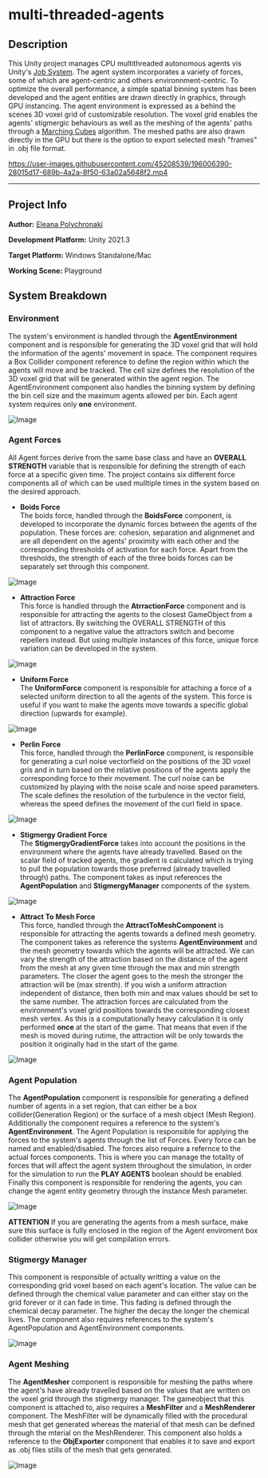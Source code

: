 # multi-threaded-agents

## Description
This Unity project manages CPU multithreaded autonomous agents vis Unity's [Job System](https://docs.unity3d.com/Manual/JobSystem.html). The agent system incorporates a variety of forces, some of which are agent-centric and others environnment-centric. To optimize the overall performance, a simple spatial binning system has been developed and the agent entities are drawn directly in graphics, through GPU instancing. The agent environment is expressed as a behind the scenes 3D voxel grid of customizable resolution. The voxel grid enables the agents' stigmergic behaviours as well as the meshing of the agents' paths through a [Marching Cubes](https://en.wikipedia.org/wiki/Marching_cubes) algorithm. The meshed paths are also drawn directly in the GPU but there is the option to export selected mesh "frames" in .obj file format.  




https://user-images.githubusercontent.com/45208539/196006390-28015d17-689b-4a2a-8f50-63a02a5648f2.mp4


---

## Project Info

**Author:** 
[Eleana Polychronaki](https://github.com/EleanaPol)

**Development Platform:**
Unity 2021.3

**Target Platform:**
Windows Standalone/Mac

**Working Scene:**
Playground

## System Breakdown
### Environment
The system's environment is handled through the **AgentEnvironment** component and is responsible for generating the 3D voxel grid that will hold the information of the agents' movement in space. The component requires a Box Collider component reference to define the region within which the agents will move and be tracked. The cell size defines the resolution of the 3D voxel grid that will be generated within the agent region. The AgentEnvironment component also handles the binning system by defining the bin cell size and the maximum agents allowed per bin. Each agent system requires only  **one** environment.  

![Image](https://github.com/EleanaPol/multi-threaded-agents/blob/main/Documentation/Environment.PNG)

### Agent Forces
All Agent forces derive from the same base class and have an **OVERALL STRENGTH** variable that is responsible for defining the strength of each force at a specific given time. The project contains six different force components all of which can be used mulltiple times in the system based on the desired approach.
* **Boids Force**  
The boids force, handled through the **BoidsForce** component, is developed to incorporate the dynamic forces between the agents of the population. These forces are: cohesion, separation and alignmenet and are all dependent on the agents' proximity with each other and the corresponding thresholds of activation for each force. Apart from the thresholds, the strength of each of the three boids forces can be separately set through this component.  

![Image](https://github.com/EleanaPol/multi-threaded-agents/blob/main/Documentation/Boids.PNG)
* **Attraction Force**  
This force is handled through the **AtrractionForce** component and is responsible for attracting the agents to the closest GameObject from a list of attractors. By switching the OVERALL STRENGTH of this component to a negative value the attractors switch and become repellers instead. But using multiple instances of this force, unique force variation can be developed in the system.  

![Image](https://github.com/EleanaPol/multi-threaded-agents/blob/main/Documentation/Attraction.PNG)  
* **Uniform Force**  
The **UniformForce** component is responsible for attaching a force of a selected uniform direction to all the agents of the system. This force is useful if you want to make the agents move towards a specific global direction (upwards for example).  

![Image](https://github.com/EleanaPol/multi-threaded-agents/blob/main/Documentation/Uniform.PNG)
* **Perlin Force**  
This force, handled through the **PerlinForce** component, is responsible for generating a curl noise vectorfield on the positions of the 3D voxel gris and in turn based on the relative positions of the agents apply the corresponding force to their movement. The curl noise can be customized by playing with the noise scale and noise speed parameters. The scale defines the resolution of the turbulence in the vector field, whereas the speed defines the movement of the curl field in space.  

![Image](https://github.com/EleanaPol/multi-threaded-agents/blob/main/Documentation/Perlin.PNG)
* **Stigmergy Gradient Force**  
The **StigmergyGradientForce** takes into account the positions in the environment where the agents have already travelled. Based on the scalar field of tracked agents, the gradient is calculated which is trying to pull the population towards those preferred (already travelled through) paths. The component takes as input references the **AgentPopulation** and **StigmergyManager** components of the system.  

![Image](https://github.com/EleanaPol/multi-threaded-agents/blob/main/Documentation/Stigmergy.PNG)
* **Attract To Mesh Force**  
This force, handled through the **AttractToMeshComponent** is responsible for attracting the agents towards a defined mesh geometry. The component takes as reference the systems **AgentEnvironment** and the mesh geometry towards which the agents will be attracted. We can vary the strength of the attraction based on the distance of the agent from the mesh at any given time through the max and min strength parameters. The closer the agent goes to the mesh the stronger the attraction will be (max strenth). If you wish a uniform attraction independent of distance, then both min and max values should be set to the same number. The attraction forces are calculated from the environment's voxel grid positions towards the corresponding closest mesh vertex. As this is a computationally heavy calculation it is only performed **once** at the start of the game. That means that even if the mesh is moved during rutime, the attraction will be only towards the position it originally had in the start of the game.  

![Image](https://github.com/EleanaPol/multi-threaded-agents/blob/main/Documentation/MeshAttract.PNG)
### Agent Population
The **AgentPopulation** component is responsible for generating a defined number of agents in a set region, that can either be a box collider(Generation Region) or the surface of a mesh object (Mesh Region). Additionally the component requires a reference to the system's **AgentEnvironment**. The Agent Population is responsible for applying the forces to the system's agents through the list of Forces. Every force can be named and enabled/disabled. The forces also require a refernce to the actual forces components. This is where you can manage the totality of forces that will affect the agent system throughout the simulation, in order for the simulation to run the **PLAY AGENTS** boolean should be enabled. Finally this component is responsible for rendering the agents, you can change the agent entity geometry through the Instance Mesh parameter.  

![Image](https://github.com/EleanaPol/multi-threaded-agents/blob/main/Documentation/Population.PNG)  

**ATTENTION** If you are generating the agents from a mesh surface, make sure this surface is fully enclosed in the region of the Agent enviroment box collider otherwise you will get compilation errors.
### Stigmergy Manager
This component is responsible of actually writting a value on the corresponding grid voxel based on each agent's location. The value can be defined through the chemical value parameter and can either stay on the grid forever or it can fade in time. This fading is defined through the chemical decay parameter. The higher the decay the longer the chemical lives. The component also requires references to the system's AgentPopulation and AgentEnvironment components.  

![Image](https://github.com/EleanaPol/multi-threaded-agents/blob/main/Documentation/StgmergyManager.PNG)
### Agent Meshing
The **AgentMesher** component is responsible for meshing the paths where the agent's have already travelled based on the values that are written on the voxel grid through the stigmergy manager. The gameobject that this component is attached to, also requires a **MeshFilter** and a **MeshRenderer** component. The MeshFilter will be dynamically filled with the procedural mesh that get generated whereas the material of that mesh can be defined through the mterial on the MeshRenderer. This component also holds a reference to the **ObjExporter** component that enables it to save and export as .obj files stills of the mesh that gets generated.  

![Image](https://github.com/EleanaPol/multi-threaded-agents/blob/main/Documentation/AgentMesher.PNG)
